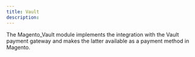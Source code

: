 ```yaml
---
title: Vault
description: 
---
```


The Magento_Vault module implements the integration with the Vault payment gateway and makes the latter available as a payment method in Magento.
